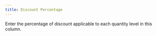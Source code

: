 ```yaml
---
title: Discount Percentage
---
```



Enter the percentage of discount applicable to each quantity level in this column.
